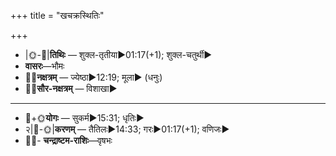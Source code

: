 +++
title = "खचक्रस्थितिः"

+++
- |🌞-🌛|**तिथिः** — शुक्ल-तृतीया►01:17(+1); शुक्ल-चतुर्थी►  
- **वासरः**—भौमः  
- 🌌🌛**नक्षत्रम्** — ज्येष्ठा►12:19; मूला► (धनुः)  
- 🌌🌞**सौर-नक्षत्रम्** — विशाखा►  
___________________
- 🌛+🌞**योगः** — सुकर्म►15:31; धृतिः►  
- २|🌛-🌞|**करणम्** — तैतिलः►14:33; गरः►01:17(+1); वणिजः►  
- 🌌🌛- **चन्द्राष्टम-राशिः**—वृषभः  

